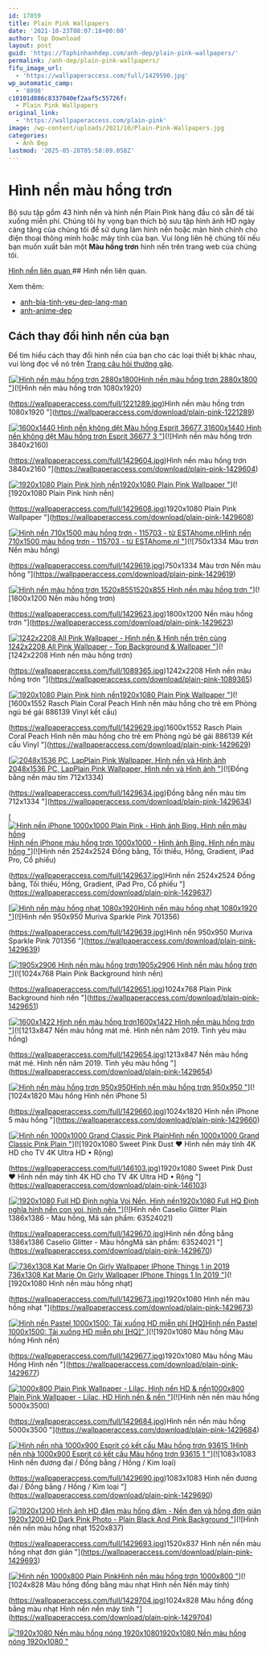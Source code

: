 ```yaml
---
id: 17859
title: Plain Pink Wallpapers
date: '2021-10-23T08:07:18+00:00'
author: Top Download
layout: post
guid: 'https://Tophinhanhdep.com/anh-dep/plain-pink-wallpapers/'
permalink: /anh-dep/plain-pink-wallpapers/
fifu_image_url:
  - 'https://wallpaperaccess.com/full/1429590.jpg'
wp_automatic_camp:
  - '8098'
c10101d886c8337040ef2aaf5c55726f:
  - Plain Pink Wallpapers
original_link:
  - 'https://wallpaperaccess.com/plain-pink'
image: /wp-content/uploads/2021/10/Plain-Pink-Wallpapers.jpg
categories:
  - Ảnh Đẹp
lastmod: '2025-05-28T05:58:09.058Z'
---
```

# Hình nền màu hồng trơn

Bộ sưu tập gồm 43 hình nền và hình nền Plain Pink hàng đầu có sẵn để tải xuống miễn phí. Chúng tôi hy vọng bạn thích bộ sưu tập hình ảnh HD ngày càng tăng của chúng tôi để sử dụng làm hình nền hoặc màn hình chính cho điện thoại thông minh hoặc máy tính của bạn. Vui lòng liên hệ chúng tôi nếu bạn muốn xuất bản một **Màu hồng trơn** hình nền trên trang web của chúng tôi.

[Hình nền liên quan ](#related) ## Hình nền liên quan.

   
 Xem thêm:

   
- [anh-bia-tinh-yeu-dep-lang-man](https://tophinhanhdep.com/anh-bia/anh-bia-tinh-yeu-dep-lang-man/)
- [anh-anime-dep](https://tophinhanhdep.com/anh-anime/anh-anime-dep/)

## Cách thay đổi hình nền của bạn

Để tìm hiểu cách thay đổi hình nền của bạn cho các loại thiết bị khác nhau, vui lòng đọc về nó trên [Trang câu hỏi thường gặp](https://tophinhanhdep.com/faq/).

  
[[![Hình nền màu hồng trơn 2880x1800](https://wallpaperaccess.com/full/1429590.jpg)Hình nền màu hồng trơn 2880x1800 "](https://wallpaperaccess.com/download/plain-pink-1429590)](![Hình nền màu hồng trơn 1080x1920)

(https://wallpaperaccess.com/full/1221289.jpg)Hình nền màu hồng trơn 1080x1920 "](https://wallpaperaccess.com/download/plain-pink-1221289)

[[![1600x1440 Hình nền không dệt Màu hồng Esprit 36677 3](https://wallpaperaccess.com/full/1429595.jpg)1600x1440 Hình nền không dệt Màu hồng trơn Esprit 36677 3 "](https://wallpaperaccess.com/download/plain-pink-1429595)](![Hình nền màu hồng trơn 3840x2160)

(https://wallpaperaccess.com/full/1429604.jpg)Hình nền màu hồng trơn 3840x2160 "](https://wallpaperaccess.com/download/plain-pink-1429604)

[[![1920x1080 Plain Pink hình nền](https://wallpaperaccess.com/full/1429607.jpg)1920x1080 Plain Pink Wallpaper "](https://wallpaperaccess.com/download/plain-pink-1429607)](![1920x1080 Plain Pink hình nền)

(https://wallpaperaccess.com/full/1429608.jpg)1920x1080 Plain Pink Wallpaper "](https://wallpaperaccess.com/download/plain-pink-1429608)

[[![Hình nền 710x1500 màu hồng trơn - 115703 - từ ESTAhome.nl](https://wallpaperaccess.com/full/1429613.jpg)Hình nền 710x1500 màu hồng trơn - 115703 - từ ESTAhome.nl "](https://wallpaperaccess.com/download/plain-pink-1429613)](![750x1334 Màu trơn Nền màu hồng)

(https://wallpaperaccess.com/full/1429619.jpg)750x1334 Màu trơn Nền màu hồng "](https://wallpaperaccess.com/download/plain-pink-1429619)

[[![Hình nền màu hồng trơn 1520x855](https://wallpaperaccess.com/full/1429621.jpg)1520x855 Hình nền màu hồng trơn "](https://wallpaperaccess.com/download/plain-pink-1429621)](![1800x1200 Nền màu hồng trơn)

(https://wallpaperaccess.com/full/1429623.jpg)1800x1200 Nền màu hồng trơn "](https://wallpaperaccess.com/download/plain-pink-1429623)

[[![1242x2208 All Pink Wallpaper - Hình nền & Hình nền trên cùng](https://wallpaperaccess.com/full/361701.jpg)1242x2208 All Pink Wallpaper - Top Background &amp; Wallpaper "](https://wallpaperaccess.com/download/plain-pink-361701)](![1242x2208 Hình nền màu hồng trơn)

(https://wallpaperaccess.com/full/1089365.jpg)1242x2208 Hình nền màu hồng trơn "](https://wallpaperaccess.com/download/plain-pink-1089365)

[[![1920x1080 Plain Pink hình nền](https://wallpaperaccess.com/full/845480.jpg)1920x1080 Plain Pink Wallpaper "](https://wallpaperaccess.com/download/plain-pink-845480)](![1600x1552 Rasch Plain Coral Peach Hình nền màu hồng cho trẻ em Phòng ngủ bé gái 886139 Vinyl kết cấu)

(https://wallpaperaccess.com/full/1429629.jpg)1600x1552 Rasch Plain Coral Peach Hình nền màu hồng cho trẻ em Phòng ngủ bé gái 886139 Kết cấu Vinyl "](https://wallpaperaccess.com/download/plain-pink-1429629)

[[![2048x1536 PC, LapPlain Pink Wallpaper, Hình nền và Hình ảnh](https://wallpaperaccess.com/full/1429630.jpg)2048x1536 PC, LapPlain Pink Wallpaper, Hình nền và Hình ảnh "](https://wallpaperaccess.com/download/plain-pink-1429630)](![Đồng bằng nền màu tím 712x1334)

(https://wallpaperaccess.com/full/1429634.jpg)Đồng bằng nền màu tím 712x1334 "](https://wallpaperaccess.com/download/plain-pink-1429634)

[[![Hình nền iPhone 1000x1000 Plain Pink - Hình ảnh Bing.  Hình nền màu hồng](https://wallpaperaccess.com/full/1429635.jpg)Hình nền iPhone màu hồng trơn 1000x1000 - Hình ảnh Bing. Hình nền màu hồng "](https://wallpaperaccess.com/download/plain-pink-1429635)](![Hình nền 2524x2524 Đồng bằng, Tối thiểu, Hồng, Gradient, iPad Pro, Cổ phiếu)

(https://wallpaperaccess.com/full/1429637.jpg)Hình nền 2524x2524 Đồng bằng, Tối thiểu, Hồng, Gradient, iPad Pro, Cổ phiếu "](https://wallpaperaccess.com/download/plain-pink-1429637)

[[![Hình nền màu hồng nhạt 1080x1920](https://wallpaperaccess.com/full/1429638.jpg)Hình nền màu hồng nhạt 1080x1920 "](https://wallpaperaccess.com/download/plain-pink-1429638)](![Hình nền 950x950 Muriva Sparkle Pink 701356)

(https://wallpaperaccess.com/full/1429639.jpg)Hình nền 950x950 Muriva Sparkle Pink 701356 "](https://wallpaperaccess.com/download/plain-pink-1429639)

[[![1905x2906 Hình nền màu hồng trơn](https://wallpaperaccess.com/full/1429645.jpg)1905x2906 Hình nền màu hồng trơn "](https://wallpaperaccess.com/download/plain-pink-1429645)](![1024x768 Plain Pink Background hình nền)

(https://wallpaperaccess.com/full/1429651.jpg)1024x768 Plain Pink Background hình nền "](https://wallpaperaccess.com/download/plain-pink-1429651)

[[![1600x1422 Hình nền màu hồng trơn](https://wallpaperaccess.com/full/1429653.jpg)1600x1422 Hình nền màu hồng trơn "](https://wallpaperaccess.com/download/plain-pink-1429653)](![1213x847 Nền màu hồng mát mẻ.  Hình nền năm 2019. Tình yêu màu hồng)

(https://wallpaperaccess.com/full/1429654.jpg)1213x847 Nền màu hồng mát mẻ. Hình nền năm 2019. Tình yêu màu hồng "](https://wallpaperaccess.com/download/plain-pink-1429654)

[[![Hình nền màu hồng trơn 950x950](https://wallpaperaccess.com/full/1429657.jpg)Hình nền màu hồng trơn 950x950 "](https://wallpaperaccess.com/download/plain-pink-1429657)](![1024x1820 Màu hồng Hình nền iPhone 5)

(https://wallpaperaccess.com/full/1429660.jpg)1024x1820 Hình nền iPhone 5 màu hồng "](https://wallpaperaccess.com/download/plain-pink-1429660)

[[![Hình nền 1000x1000 Grand Classic Pink Plain](https://wallpaperaccess.com/full/1429661.jpg)Hình nền 1000x1000 Grand Classic Pink Plain "](https://wallpaperaccess.com/download/plain-pink-1429661)](![1920x1080 Sweet Pink Dust ❤ Hình nền máy tính 4K HD cho TV 4K Ultra HD • Rộng)

(https://wallpaperaccess.com/full/146103.jpg)1920x1080 Sweet Pink Dust ❤ Hình nền máy tính 4K HD cho TV 4K Ultra HD • Rộng "](https://wallpaperaccess.com/download/plain-pink-146103)

[[![1920x1080 Full HD Định nghĩa Voi Nền, Hình nền](https://wallpaperaccess.com/full/1429665.jpg)1920x1080 Full HQ Định nghĩa hình nền con voi, hình nền "](https://wallpaperaccess.com/download/plain-pink-1429665)](![Hình nền Caselio Glitter Plain 1386x1386 - Màu hồng, Mã sản phẩm: 63524021)

(https://wallpaperaccess.com/full/1429670.jpg)Hình nền đồng bằng 1386x1386 Caselio Glitter - Màu hồngMã sản phẩm: 63524021 "](https://wallpaperaccess.com/download/plain-pink-1429670)

[[![736x1308 Kat Marie On Girly Wallpaper IPhone Things 1 in 2019](https://wallpaperaccess.com/full/1429671.jpg)736x1308 Kat Marie On Girly Wallpaper IPhone Things 1 In 2019 "](https://wallpaperaccess.com/download/plain-pink-1429671)](![1920x1080 Hình nền màu hồng nhạt)

(https://wallpaperaccess.com/full/1429673.jpg)1920x1080 Hình nền màu hồng nhạt "](https://wallpaperaccess.com/download/plain-pink-1429673)

[[![Hình nền Pastel 1000x1500: Tải xuống HD miễn phí [HQ]](https://wallpaperaccess.com/full/1273982.jpg)Hình nền Pastel 1000x1500: Tải xuống HD miễn phí \[HQ\]" ](https://wallpaperaccess.com/download/plain-pink-1273982)](![1920x1080 Màu hồng Màu hồng Hình nền)

(https://wallpaperaccess.com/full/1429677.jpg)1920x1080 Màu hồng Màu Hồng Hình nền "](https://wallpaperaccess.com/download/plain-pink-1429677)

[[![1000x800 Plain Pink Wallpaper - Lilac, Hình nền HD & nền](https://wallpaperaccess.com/full/1429681.jpg)1000x800 Plain Pink Wallpaper - Lilac, HD Hình nền &amp; nền "](https://wallpaperaccess.com/download/plain-pink-1429681)](![Hình nền nền màu hồng 5000x3500)

(https://wallpaperaccess.com/full/1429684.jpg)Hình nền nền màu hồng 5000x3500 "](https://wallpaperaccess.com/download/plain-pink-1429684)

[[![Hình nền nhà 1000x900 Esprit có kết cấu Màu hồng trơn 93615 1](https://wallpaperaccess.com/full/1429685.jpg)Hình nền nhà 1000x900 Esprit có kết cấu Màu hồng trơn 93615 1 "](https://wallpaperaccess.com/download/plain-pink-1429685)](![1083x1083 Hình nền đương đại / Đồng bằng / Hồng / Kim loại)

(https://wallpaperaccess.com/full/1429690.jpg)1083x1083 Hình nền đương đại / Đồng bằng / Hồng / Kim loại "](https://wallpaperaccess.com/download/plain-pink-1429690)

[[![1920x1200 Hình ảnh HD đậm màu hồng đậm - Nền đen và hồng đơn giản](https://wallpaperaccess.com/full/1429691.jpg)1920x1200 HD Dark Pink Photo - Plain Black And Pink Background "](https://wallpaperaccess.com/download/plain-pink-1429691)](![Hình nền nền màu hồng nhạt 1520x837)

(https://wallpaperaccess.com/full/1429693.jpg)1520x837 Hình nền nền màu hồng nhạt đơn giản "](https://wallpaperaccess.com/download/plain-pink-1429693)

[[![Hình nền 1000x800 Plain Pink](https://wallpaperaccess.com/full/1429703.jpg)Hình nền màu hồng trơn 1000x800 "](https://wallpaperaccess.com/download/plain-pink-1429703)](![1024x828 Màu hồng đồng bằng màu nhạt Hình nền Nền máy tính)

(https://wallpaperaccess.com/full/1429704.jpg)1024x828 Màu hồng đồng bằng màu nhạt Hình nền nền máy tính "](https://wallpaperaccess.com/download/plain-pink-1429704)

[![1920x1080 Nền màu hồng nóng 1920x1080](https://wallpaperaccess.com/full/1429705.jpg)1920x1080 Nền màu hồng nóng 1920x1080 "](https://wallpaperaccess.com/download/plain-pink-1429705)
